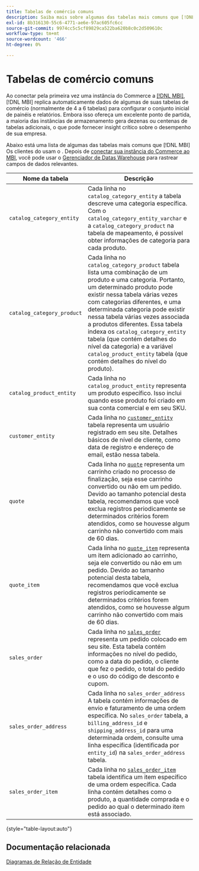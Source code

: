 ```yaml
---
title: Tabelas de comércio comuns
description: Saiba mais sobre algumas das tabelas mais comuns que [!DNL MBI] Os clientes do usam o .
exl-id: 8b316130-55c6-4771-ae6e-97ac605fc6cc
source-git-commit: 9974cc5c5cf89829ca522ba620b8c0c2d509610c
workflow-type: tm+mt
source-wordcount: '466'
ht-degree: 0%

---
```


# Tabelas de comércio comuns

Ao conectar pela primeira vez uma instância do Commerce a [[!DNL MBI]](../importing-data/integrations/magento.md), [!DNL MBI] replica automaticamente dados de algumas de suas tabelas de comércio (normalmente de 4 a 6 tabelas) para configurar o conjunto inicial de painéis e relatórios. Embora isso ofereça um excelente ponto de partida, a maioria das instâncias de armazenamento gera dezenas ou centenas de tabelas adicionais, o que pode fornecer insight crítico sobre o desempenho de sua empresa.

Abaixo está uma lista de algumas das tabelas mais comuns que [!DNL MBI] Os clientes do usam o . Depois de [conectar sua instância do Commerce ao MBI](../../data-analyst/importing-data/integrations/magento.md), você pode usar o [Gerenciador de Datas Warehouse](../../data-analyst/data-warehouse-mgr/tour-dwm.md) para rastrear campos de dados relevantes.

| Nome da tabela | Descrição |
|---|---|
| `catalog_category_entity` | Cada linha no `catalog_category_entity` a tabela descreve uma categoria específica. Com o `catalog_category_entity_varchar` e a `catalog_category_product` na tabela de mapeamento, é possível obter informações de categoria para cada produto. |
| `catalog_category_product` | Cada linha no `catalog_category_product` tabela lista uma combinação de um produto e uma categoria. Portanto, um determinado produto pode existir nessa tabela várias vezes com categorias diferentes, e uma determinada categoria pode existir nessa tabela várias vezes associada a produtos diferentes. Essa tabela indexa os `catalog_category_entity` tabela (que contém detalhes do nível da categoria) e a variável `catalog_product_entity` tabela (que contém detalhes do nível do produto). |
| `catalog_product_entity` | Cada linha no `catalog_product_entity` representa um produto específico. Isso inclui quando esse produto foi criado em sua conta comercial e em seu SKU. |
| `customer_entity` | Cada linha no [`customer_entity`](../data-warehouse-mgr/cust-ent-table.md) tabela representa um usuário registrado em seu site. Detalhes básicos de nível de cliente, como data de registro e endereço de email, estão nessa tabela. |
| `quote` | Cada linha no [`quote`](../data-warehouse-mgr/sales-flat-quote-table.md) representa um carrinho criado no processo de finalização, seja esse carrinho convertido ou não em um pedido. Devido ao tamanho potencial desta tabela, recomendamos que você exclua registros periodicamente se determinados critérios forem atendidos, como se houvesse algum carrinho não convertido com mais de 60 dias. |
| `quote_item` | Cada linha no [`quote_item`](../data-warehouse-mgr/sales-flat-quote-item-table.md) representa um item adicionado ao carrinho, seja ele convertido ou não em um pedido. Devido ao tamanho potencial desta tabela, recomendamos que você exclua registros periodicamente se determinados critérios forem atendidos, como se houvesse algum carrinho não convertido com mais de 60 dias. |
| `sales_order` | Cada linha no [`sales_order`](../data-warehouse-mgr/sales-flat-order-table.md) representa um pedido colocado em seu site. Esta tabela contém informações no nível do pedido, como a data do pedido, o cliente que fez o pedido, o total do pedido e o uso do código de desconto e cupom. |
| `sales_order_address` | Cada linha no `sales_order_address` A tabela contém informações de envio e faturamento de uma ordem específica. No `sales_order` tabela, a `billing_address_id` e `shipping_address_id` para uma determinada ordem, consulte uma linha específica (identificada por `entity_id`) na `sales_order_address` tabela. |
| `sales_order_item` | Cada linha no [`sales_order_item`](../data-warehouse-mgr/sales-flat-quote-item-table.md) tabela identifica um item específico de uma ordem específica. Cada linha contém detalhes como o produto, a quantidade comprada e o pedido ao qual o determinado item está associado. |

{style=&quot;table-layout:auto&quot;}

## Documentação relacionada

[Diagramas de Relação de Entidade](../data-warehouse-mgr/entity-rel-diag.md)
